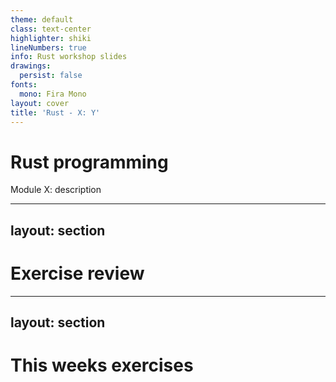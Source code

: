 ```yaml
---
theme: default
class: text-center
highlighter: shiki
lineNumbers: true
info: Rust workshop slides
drawings:
  persist: false
fonts:
  mono: Fira Mono
layout: cover
title: 'Rust - X: Y'
---
```

# Rust programming
Module X: description
<!-- Start with welcome, students entering -->
<!-- TODO add subject code -->

---
layout: section
---
# Exercise review

<!-- Put your exercise review slides here -->

---
layout: section
---
# This weeks exercises

<!-- Introduce new exercise -->
